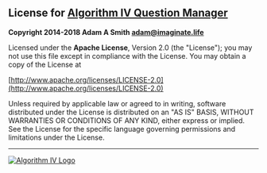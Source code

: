 ## License for [Algorithm IV Question Manager](https://github.com/imaginate/algorithmIV-question-manager)

**Copyright 2014-2018 Adam A Smith [adam@imaginate.life](http://imaginate.life)**

Licensed under the **Apache License**, Version 2.0 (the "License");
you may not use this file except in compliance with the License.
You may obtain a copy of the License at

[http://www.apache.org/licenses/LICENSE-2.0](http://www.apache.org/licenses/LICENSE-2.0)

Unless required by applicable law or agreed to in writing, software
distributed under the License is distributed on an "AS IS" BASIS,
WITHOUT WARRANTIES OR CONDITIONS OF ANY KIND, either express or implied.
See the License for the specific language governing permissions and
limitations under the License.

----

<a href="http://www.algorithmiv.com"><img src="http://www.algorithmiv.com/images/aIV-logo.png" alt="Algorithm IV Logo" /></a>
